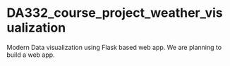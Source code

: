 # DA332_course_project_weather_visualization

Modern Data visualization using Flask based web app. 
We are planning to build a web app.

